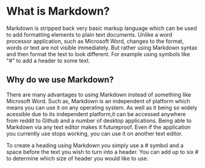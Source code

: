 
# What is Markdown?

Markdown is stripped back very basic markup language which can be used to add formatting elements to plain text documents. Unlike a word processor application, such as Microsoft Word, changes to the format, words or text are not visible immediately. But rather using Markdown syntax and then format the text to look different. For example using symbols like "#" to add a header to some text.

## Why do we use Markdown?
There are many advantages to using Markdown instead of something like Microsoft Word. Such as, Markdown is an independent of platform which means you can use it on any operating system. As well as it being so widely acessible due to its independent platform,it can be accessed anywhere from reddit to Github and a number of desktop applications. Being able to Markdown via any text editor makes it futureproof. Even if the application you currently use stops working, you can use it on another text editor.

To create a heading using Markdown you simply use a # symbol and a space before the text you wish to turn into a header. You can add up to six # to determine which size of header you would like to use.

